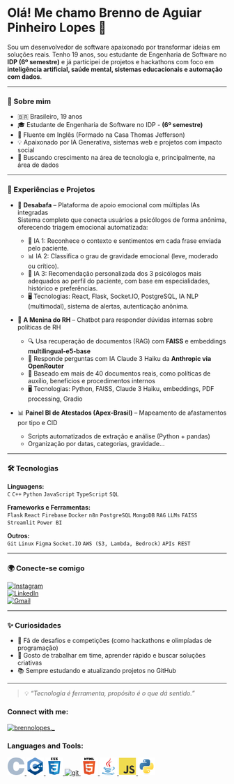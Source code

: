 # Olá! Me chamo Brenno de Aguiar Pinheiro Lopes 👋

Sou um desenvolvedor de software apaixonado por transformar ideias em soluções reais. Tenho 19 anos, sou estudante de Engenharia de Software no **IDP (6º semestre)** e já participei de projetos e hackathons com foco em **inteligência artificial, saúde mental, sistemas educacionais e automação com dados**.

---

### 🚀 Sobre mim

- 🇧🇷 Brasileiro, 19 anos
- 🎓 Estudante de Engenharia de Software no IDP - **(6º semestre)**
- 💬 Fluente em Inglês (Formado na Casa Thomas Jefferson)
- 💡 Apaixonado por IA Generativa, sistemas web e projetos com impacto social
- 🎯 Buscando crescimento na área de tecnologia e, principalmente, na área de dados

---

### 💼 Experiências e Projetos

- 🧠 **Desabafa** – Plataforma de apoio emocional com múltiplas IAs integradas  
  Sistema completo que conecta usuários a psicólogos de forma anônima, oferecendo triagem emocional automatizada:
  - 🧭 IA 1: Reconhece o contexto e sentimentos em cada frase enviada pelo paciente.
  - 📊 IA 2: Classifica o grau de gravidade emocional (leve, moderado ou crítico).
  - 🤝 IA 3: Recomendação personalizada dos 3 psicólogos mais adequados ao perfil do paciente, com base em especialidades, histórico e preferências.
  - 🖥️ Tecnologias: React, Flask, Socket.IO, PostgreSQL, IA NLP (multimodal), sistema de alertas, autenticação anônima.

- 🤖 **A Menina do RH** – Chatbot para responder dúvidas internas sobre políticas de RH  
  - 🔍 Usa recuperação de documentos (RAG) com **FAISS** e embeddings **multilingual-e5-base**
  - 🧠 Responde perguntas com IA Claude 3 Haiku da **Anthropic via OpenRouter**
  - 📎 Baseado em mais de 40 documentos reais, como políticas de auxílio, benefícios e procedimentos internos
  - 🖥️ Tecnologias: Python, FAISS, Claude 3 Haiku, embeddings, PDF processing, Gradio

- 📊 **Painel BI de Atestados (Apex-Brasil)** – Mapeamento de afastamentos por tipo e CID  
  - Scripts automatizados de extração e análise (Python + pandas)  
  - Organização por datas, categorias, gravidade...

---

### 🛠️ Tecnologias

**Linguagens:**  
`C` `C++` `Python` `JavaScript` `TypeScript` `SQL`

**Frameworks e Ferramentas:**  
`Flask` `React` `Firebase` `Docker` `n8n` `PostgreSQL` `MongoDB` `RAG` `LLMs` `FAISS` `Streamlit` `Power BI`

**Outros:**  
`Git` `Linux` `Figma` `Socket.IO` `AWS (S3, Lambda, Bedrock)` `APIs REST`

---

### 🌍 Conecte-se comigo

[![Instagram](https://img.shields.io/badge/@brennolopes-E4405F?style=for-the-badge&logo=instagram&logoColor=white)](https://instagram.com/seu_instagram)  
[![LinkedIn](https://img.shields.io/badge/Brenno%20Lopes-0077B5?style=for-the-badge&logo=linkedin&logoColor=white)](https://www.linkedin.com/in/seu_linkedin/)  
[![Gmail](https://img.shields.io/badge/brenno.lopes@email.com-D14836?style=for-the-badge&logo=gmail&logoColor=white)](mailto:brenno.lopes@email.com)

---

### ✨ Curiosidades

- 🧩 Fã de desafios e competições (como hackathons e olimpíadas de programação)
- 🦾 Gosto de trabalhar em time, aprender rápido e buscar soluções criativas
- 📚 Sempre estudando e atualizando projetos no GitHub

---

> 💡 *“Tecnologia é ferramenta, propósito é o que dá sentido.”*  


<h3 align="left">Connect with me:</h3>
<p align="left">
<a href="https://instagram.com/brennolopes._" target="blank"><img align="center" src="https://raw.githubusercontent.com/rahuldkjain/github-profile-readme-generator/master/src/images/icons/Social/instagram.svg" alt="brennolopes._" height="30" width="40" /></a>
</p>

<h3 align="left">Languages and Tools:</h3>
<p align="left"> <a href="https://www.cprogramming.com/" target="_blank" rel="noreferrer"> <img src="https://raw.githubusercontent.com/devicons/devicon/master/icons/c/c-original.svg" alt="c" width="40" height="40"/> </a> <a href="https://www.w3schools.com/cpp/" target="_blank" rel="noreferrer"> <img src="https://raw.githubusercontent.com/devicons/devicon/master/icons/cplusplus/cplusplus-original.svg" alt="cplusplus" width="40" height="40"/> </a> <a href="https://www.w3schools.com/css/" target="_blank" rel="noreferrer"> <img src="https://raw.githubusercontent.com/devicons/devicon/master/icons/css3/css3-original-wordmark.svg" alt="css3" width="40" height="40"/> </a> <a href="https://git-scm.com/" target="_blank" rel="noreferrer"> <img src="https://www.vectorlogo.zone/logos/git-scm/git-scm-icon.svg" alt="git" width="40" height="40"/> </a> <a href="https://www.w3.org/html/" target="_blank" rel="noreferrer"> <img src="https://raw.githubusercontent.com/devicons/devicon/master/icons/html5/html5-original-wordmark.svg" alt="html5" width="40" height="40"/> </a> <a href="https://www.java.com" target="_blank" rel="noreferrer"> <img src="https://raw.githubusercontent.com/devicons/devicon/master/icons/java/java-original.svg" alt="java" width="40" height="40"/> </a> <a href="https://developer.mozilla.org/en-US/docs/Web/JavaScript" target="_blank" rel="noreferrer"> <img src="https://raw.githubusercontent.com/devicons/devicon/master/icons/javascript/javascript-original.svg" alt="javascript" width="40" height="40"/> </a> <a href="https://www.python.org" target="_blank" rel="noreferrer"> <img src="https://raw.githubusercontent.com/devicons/devicon/master/icons/python/python-original.svg" alt="python" width="40" height="40"/> </a> </p>
